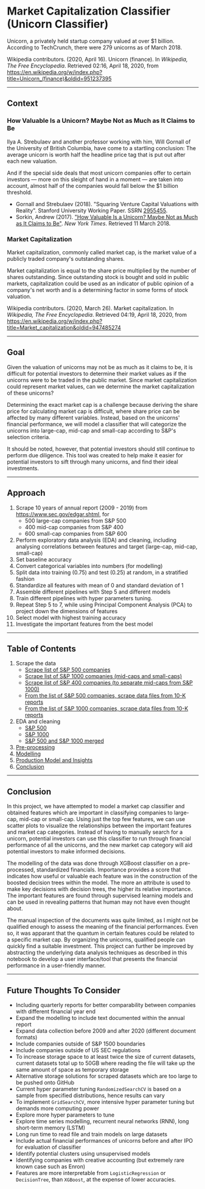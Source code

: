 # Market Capitalization Classifier (Unicorn Classifier)

Unicorn, a privately held startup company valued at over \$1 billion. According to TechCrunch, there were 279 unicorns as of March 2018.

Wikipedia contributors. (2020, April 16). Unicorn (finance). In *Wikipedia, The Free Encyclopedia*. Retrieved
02:16, April 18, 2020, from https://en.wikipedia.org/w/index.php?title=Unicorn_(finance)&oldid=951237395

---

## Context

### How Valuable Is a Unicorn? Maybe Not as Much as It Claims to Be

Ilya A. Strebulaev and another professor working with him, Will Gornall of the University of British Columbia, have come to a startling conclusion: The average unicorn is worth half the headline price tag that is put out after each new valuation.

And if the special side deals that most unicorn companies offer to certain investors — more on this sleight of hand in a moment — are taken into account, almost half of the companies would fall below the $1 billion threshold.

- Gornall and Strebulaev (2018). "Squaring Venture Capital Valuations with Reality". Stanford University Working Paper. SSRN [2955455](https://ssrn.com/abstract=2955455).
- Sorkin, Andrew (2017). ["How Valuable Is a Unicorn? Maybe Not as Much as It Claims to Be"](https://www.nytimes.com/2017/10/16/business/how-valuable-is-a-unicorn-maybe-not-as-much-as-it-claims-to-be.html). *New York Times*. Retrieved 11 March 2018. 

### Market Capitalization

Market capitalization, commonly called market cap, is the market value of a publicly traded company's outstanding shares.

Market capitalization is equal to the share price multiplied by the number of shares outstanding. Since outstanding stock is bought and sold in public markets, capitalization could be used as an indicator of public opinion of a company's net worth and is a determining factor in some forms of stock valuation.

Wikipedia contributors. (2020, March 26). Market capitalization. In *Wikipedia, The Free Encyclopedia*. Retrieved
04:19, April 18, 2020, from https://en.wikipedia.org/w/index.php?title=Market_capitalization&oldid=947485274

---

## Goal

Given the valuation of unicorns may not be as much as it claims to be, it is difficult for potential investors to determine their market values as if the unicorns were to be traded in the public market. Since market capitalization could represent market values, can we determine the market capitalization of these unicorns?

Determining the exact market cap is a challenge because deriving the share price for calculating market cap is difficult, where share price can be affected by many different variables. Instead, based on the unicorns' financial performance, we will model a classifier that will categorize the unicorns into large-cap, mid-cap and small-cap according to S&P's selection criteria.

It should be noted, however, that potential investors should still continue to perform due diligence. This tool was created to help make it easier for potential investors to sift through many unicorns, and find their ideal investments.

---

## Approach

1. Scrape 10 years of annual report (2009 - 2019) from https://www.sec.gov/edgar.shtml, for
    - 500 large-cap companies from S&P 500
    - 400 mid-cap companies from S&P 400
    - 600 small-cap companies from S&P 600
2. Perform exploratory data analysis (EDA) and cleaning, including analysing correlations between features and target (large-cap, mid-cap, small-cap)
3. Set baseline accuracy
4. Convert categorical variables into numbers (for modelling)
5. Split data into training (0.75) and test (0.25) at random, in a stratified fashion
6. Standardize all features with mean of 0 and standard deviation of 1
7. Assemble different pipelines with Step 5 and different models
8. Train different pipelines with hyper parameters tuning.
9. Repeat Step 5 to 7, while using Principal Component Analysis (PCA) to project down the dimensions of features
10. Select model with highest training accuracy
11. Investigate the important features from the best model

---

## Table of Contents

1. Scrape the data
    - [Scrape list of S&P 500 companies](code/01_wiki_sp500_scraping.ipynb)
    - [Scrape list of S&P 1000 companies (mid-caps and small-caps)](code/02_wiki_sp1000_scraping.ipynb)
    - [Scrape list of S&P 400 companies (to separate mid-caps from S&P 1000)](code/03_wiki_sp400_scraping.ipynb)
    - [From the list of S&P 500 companies, scrape data files from 10-K reports](code/04_edgar_sp500_scraping.ipynb)
    - [From the list of S&P 1000 companies, scrape data files from 10-K reports](code/05_edgar_sp1000_scraping.ipynb)
2. EDA and cleaning
    - [S&P 500](code/06_eda_and_cleaning_sp500.ipynb)
    - [S&P 1000](code/07_eda_and_cleaning_sp1000.ipynb)
    - [S&P 500 and S&P 1000 merged](code/08_eda_and_cleaning_sp1500.ipynb)
3. [Pre-processing](code/09_preprocessing.ipynb)
4. [Modelling](code/10_modelling.ipynb)
5. [Production Model and Insights](code/11_production_model_and_insights.ipynb)
6. [Conclusion](#Conclusion)

---

## Conclusion

In this project, we have attempted to model a market cap classifier and obtained features which are important in classifying companies to large-cap, mid-cap or small-cap. Using just the top few features, we can use scatter plots to visualize the relationships between the important features and market cap categories. Instead of having to manually search for a unicorn, potential investors can use this classifier to run through financial performance of all the unicorns, and the new market cap category will aid potential investors to make informed decisions. 

The modelling of the data was done through XGBoost classifier on a pre-processed, standardized financials. Importance provides a score that indicates how useful or valuable each feature was in the construction of the boosted decision trees within the model. The more an attribute is used to make key decisions with decision trees, the higher its relative importance. The important features are found through supervised learning models and can be used in revealing patterns that human may not have even thought about.

The manual inspection of the documents was quite limited, as I might not be qualified enough to assess the meaning of the financial performances. Even so, it was apparant that the quantum in certain features could be related to a specific market cap. By organizing the unicorns, qualified people can quickly find a suitable investment. This project can further be improved by abstracting the underlying data analysis techniques as described in this notebook to develop a user interface/tool that presents the financial performance in a user-friendly manner.

---

## Future Thoughts To Consider

- Including quarterly reports for better comparability between companies with different financial year end
- Expand the modelling to include text documented within the annual report
- Expand data collection before 2009 and after 2020 (different document formats)
- Include companies outside of S&P 1500 boundaries
- Include companies outside of US SEC regulations
- To increase storage space to at least twice the size of current datasets, current datasets total up to 50GB where reading the file will take up the same amount of space as temporary storage
- Alternative storage solutions for scraped datasets which are too large to be pushed onto GitHub
- Current hyper parameter tuning `RandomizedSearchCV` is based on a sample from specified distributions, hence results can vary
- To implement `GridSearchCV`, more intensive hyper parameter tuning but demands more computing power
- Explore more hyper parameters to tune
- Explore time series modelling, recurrent neural networks (RNN), long short-term memory (LSTM)
- Long run time to read file and train models on large datasets
- Include actual financial performances of unicorns before and after IPO for evaluation of classifier
- Identify potential clusters using unsupervised models
- Identifying companies with creative accounting (but extremely rare known case such as Enron) 
- Features are more interpretable from `LogisticRegression` or `DecisionTree`, than `XGBoost`, at the expense of lower accuracies.